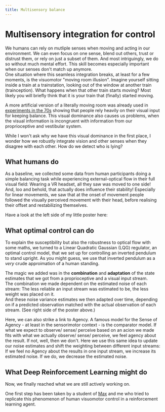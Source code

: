 ```yaml
---
title: Multisensory balance
---
```


# Multisensory integration for control

We humans can rely on mutliple senses when moving and acting in our environment. We can even focus on one sense, blend out others, trust or distrust them, or rely on just a subset of them. And most intriguingly, we do so without much mental effort. This skill becomes especially important when our senses don't match up anymore. <br>
One situation where this seamless integration breaks, at least for a few moments, is the visuomotor "moving room illusion".
Imagine yourself sitting inside a train at a trainstation, looking out of the window at another train (trainception). What happens when that other train starts moving? Most likely you will briefly think that it is your train that (finally) started moving.

A more artificial version of a literally moving room was already used in [experiments in the 70s](https://www.youtube.com/watch?v=F4xenIulg_8) showing that people rely heavily on their visual input for keeping balance. This visual dominance also causes us problems, when the visual information is incongruent with information from our proprioceptive and vestibular system.

While I won't ask why we have this visual dominance in the first place, I wonder how we robustly integrate vision and other senses when they disagree with each other. How do we detect who is lying?

## What humans do

As a baseline, we collected some data from human participants doing a simple balancing task while experiencing external-optical flow in their full visual field: Wearing a VR headset, all they saw was moved to one side! <br>
And, loo and behold, that actually does influence their stability! Especially for linear movements, we saw that at the onset of movement people followed the visually perceived movement with their head, before realising their offset and restabilizing themselves.

Have a look at the left side of my little poster here:

<object data="../assets/artifacts/poster_ecvp24.pdf" type="application/pdf" height="1000" width="100%">
</object>

## What optimal control can do

To explain the susceptibility but also the robustness to optical flow with some maths, we turned to a Linear Quadratic Gaussian (LQG) regulator, an optimal control model, that we set up for controlling an inverted pendulum to stand upright. As you might guess, we use that inverted pendulum as a *very* crude approimation of a human standing.

The magic we added was in the **combination** and **adaptation** of the state estimates that we got from a proprioceptive and a visual input stream. <br>
The combination we made dependent on the estimated noise of each stream: The less reliable an input stream was estimated to be, the less weight was placed on it. <br>
And these noise variance estimates we then adapted over time, depending on if a predicted observation matched with the actual observation of each stream.
(See right side of the poster above.)

Here, we can also strike a link to Agency. A famous model for the Sense of Agency - at least in the sensorimotor context - is the comparator model. If what we expect to observe/ sense/ perceive based on an acion we made fits with what we actually observe/ sense/ perceive, we feel agency about the result. If not, well, then we don't. Here we use this same idea to update our noise estimates and shift the weighting between different input streams: If we feel no Agency about the results in one input stream, we increase its estimated noise. If we do, we decrease the estimated noise.



## What Deep Reinforcement Learning might do
Now, we finally reached what we are still actively working on. 

One first step has been taken by a student of [Max](http://lauflabor.ifs-tud.de/doku.php?id=lab_members:lab_members_maximilian_alexander_stasica) and me who tried to replicate this phenomenon of human visuomotor control in a reinforcement learning agent. 

<!-- To strike a proper comparison to the human behaviour, we used the same VR/ simulation environment containing a form of moving room illusion for training an inverted pendulum controller and for conducting an experiment on human participants.

### Showcase
Some first impressions on what the visual part and some extracted optical flow could look like to the agent:

Optical input:
<video controls="controls" width="300" name="Optical flow 1">
  <source src="https://uvest.github.io/figures/optical_flow_1.webm"/>
</video>

Optical flow estimate extracted with a differential method:
<video controls="controls" width="300" name="Optical flow 3">
  <source src="https://uvest.github.io/figures/optical_flow_3.webm"/>
</video>

... poor agent. -->